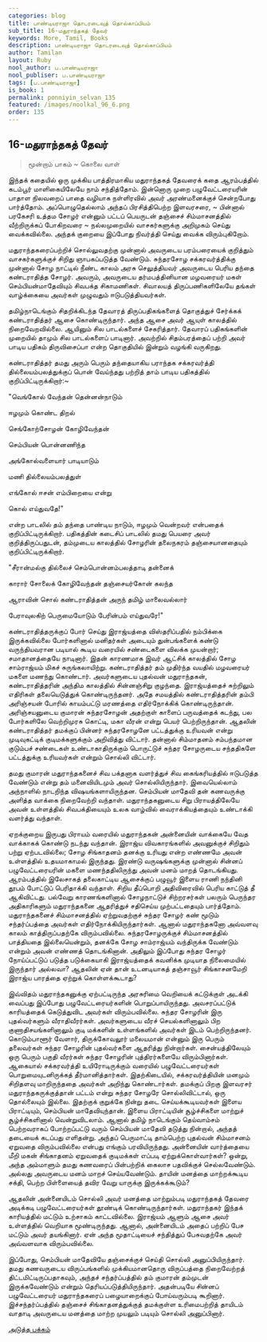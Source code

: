 ```yaml
---
categories: blog
title: பாண்டியராஜா தொடரடைவுத் தொல்காப்பியம்
sub_title: 16-மதுராந்தகத் தேவர்
keywords: More, Tamil, Books
description: பாண்டியராஜா தொடரடைவுத் தொல்காப்பியம்
author: Tamilan
layout: Ruby
nool_author: ப.பாண்டியராஜா
nool_publiser: ப.பாண்டியராஜா
tags: [ப.பாண்டியராஜா]
is_book: 1
permalink: ponniyin_selvan_135
featured: /images/noolkal_96_6.png
order: 135
---
```



## 16-மதுராந்தகத் தேவர்

> மூன்றாம் பாகம் ~ கொலை வாள்

இந்தக் கதையில் ஒரு முக்கிய பாத்திரமாகிய மதுராந்தகத் தேவரைக் கதை ஆரம்பத்தில் கடம்பூர் மாளிகையிலேயே நாம் சந்தித்தோம். இன்னொரு முறை பழுவேட்டரையரின் பாதாள நிலவறைப் பாதை வழியாக நள்ளிரவில் அவர் அரண்மனைக்குச் சென்றபோது பார்த்தோம். அப்பொழுதெல்லாம் அந்தப் பிரசித்திபெற்ற இளவரசரை, ~ பின்னால் பரகேசரி உத்தம சோழர் என்னும் பட்டப் பெயருடன் தஞ்சைச் சிம்மாசனத்தில் வீற்றிருக்கப் போகிறவரை ~ நல்லமுறையில் வாசகர்களுக்கு அறிமுகம் செய்து வைக்கவில்லை. அந்தக் குறையை இப்போது நிவர்த்தி செய்து வைக்க விரும்புகிறோம்.

மதுராந்தகரைப்பற்றிச் சொல்லுவதற்கு முன்னால் அவருடைய பரம்பரையைக் குறித்தும் வாசகர்களுக்குச் சிறிது ஞாபகப்படுத்த வேண்டும். சுந்தரசோழ சக்கரவர்த்திக்கு முன்னால் சோழ நாட்டில் நீண்ட காலம் அரசு செலுத்தியவர் அவருடைய பெரிய தந்தை கண்டராதித்த சோழர். அவரும், அவருடைய தர்மபத்தினியான மழவரையர் மகள் செம்பியன்மாதேவியும் சிவபக்த சிகாமணிகள். சிவாலயத் திருப்பணிகளிலேயே தங்கள் வாழ்க்கையை அவர்கள் முழுவதும் ஈடுபடுத்தியவர்கள்.

தமிழ்நாடெங்கும் சிதறிக்கிடந்த தேவாரத் திருப்பதிகங்களைத் தொகுத்துச் சேர்க்கக் கண்டராதித்தர் ஆசை கொண்டிருந்தார். அந்த ஆசை அவர் ஆயுள் காலத்தில் நிறைவேறவில்லை. ஆயினும் சில பாடல்களைச் சேகரித்தார். தேவாரப் பதிகங்களின் முறையில் தாமும் சில பாடல்களைப் பாடினார். அவற்றில் சிதம்பரத்தைப் பற்றி அவர் பாடிய பதிகம் திருவிசைப்பா என்ற தொகுதியில் இன்றும் வழங்கி வருகிறது.

கண்டராதித்தர் தமது அரும் பெரும் தந்தையாகிய பராந்தக சக்கரவர்த்தி தில்லையம்பலத்துக்குப் பொன் வேய்ந்தது பற்றித் தாம் பாடிய பதிகத்தில் குறிப்பிட்டிருக்கிறார்:~

"வெங்கோல் வேந்தன் தென்னன்நாடும்

ஈழமும் கொண்ட திறல்

செங்கோற்சோழன் கோழிவேந்தன்

செம்பியன் பொன்னணிந்த

அங்கோல்வளையார் பாடியாடும்

மணி தில்லையம்பலத்துள்

எங்கோல் ஈசன் எம்பிறையை என்று

கொல் எய்துவதே!"

என்ற பாடலில் தம் தந்தை பாண்டிய நாடும், ஈழமும் வென்றவர் என்பதைக் குறிப்பிட்டிருக்கிறார். பதிகத்தின் கடைசிப் பாடலில் தமது பெயரை அவர் குறித்திருப்பதுடன், தம்முடைய காலத்தில் சோழரின் தலைநகரம் தஞ்சையானதையும் குறிப்பிட்டிருக்கிறார்.

"சீரான்மல்கு தில்லைச் செம்பொன்னம்பலத்தாடி தன்னைக்

காரார் சோலைக் கோழிவேந்தன் தஞ்சையர்கோன் கலந்த

ஆராவின் சொல் கண்டராதித்தன் அருந் தமிழ் மாலைவல்லார்

பேராவுலகிற் பெருமையோடும் பேரின்பம் எய்துவரே!"

கண்டராதித்தருக்குப் போர் செய்து இராஜ்யத்தை விஸ்தரிப்பதில் நம்பிக்கை இருக்கவில்லை போர்களினால் மனிதர்கள் அடையும் துன்பங்களைக் கண்டு வருந்தியவரான படியால் கூடிய வரையில் சண்டைகளை விலக்க முயன்றார்; சமாதானத்தையே நாடினார். இதன் காரணமாக இவர் ஆட்சிக் காலத்தில் சோழ சாம்ராஜ்யம் மிகச் சுருங்கலாயிற்று. கண்டராதித்தர் தம் முதிர்ந்த வயதில் மழவரையர் மகளை மணந்து கொண்டார். அவர்களுடைய புதல்வன் மதுராந்தகன், கண்டராதித்தரின் அந்திம காலத்தில் சின்னஞ்சிறு குழந்தை. இராஜ்யத்தைச் சுற்றிலும் எதிரிகள் தலையெடுத்துக் கொண்டிருந்தனர். அதே சமயத்தில் கண்டராதித்தரின் தம்பி அரிஞ்சயன் போரில் காயம்பட்டு மரணத்தை எதிர்நோக்கிக் கொண்டிருந்தான். அரிஞ்சயனுடைய குமாரன் சுந்தரசோழன் அதற்குள் காளைப் பருவத்தைக் கடந்து, பல போர்களிலே வெற்றிமுரசு கொட்டி, மகா வீரன் என்று பெயர் பெற்றிருந்தான். ஆதலின் கண்டராதித்தர் தமக்குப் பின்னர் சுந்தரசோழனே பட்டத்துக்கு உரியவன் என்று முடிவுகட்டிக் குடிமக்களுக்கும் அறிவித்து விட்டார். தன்னால் சிம்மாதனம் சம்பந்தமான குடும்பச் சண்டைகள் உண்டாகாதிருக்கும் பொருட்டுச் சுந்தர சோழருடைய சந்ததிகளே பட்டத்துக்கு உரியவர்கள் என்றும் சொல்லி விட்டார்.

தமது குமாரன் மதுராந்தகனைச் சிவ பக்தனாக வளர்த்துச் சிவ கைங்கரியத்தில் ஈடுபடுத்த வேண்டும் என்று தம் மனைவியிடமும் அவர் சொல்லியிருந்தார். இவையெல்லாம் அந்நாளில் நாடறிந்த விஷயங்களாயிருந்தன. செம்பியன் மாதேவி தன் கணவருக்கு அளித்த வாக்கை நிறைவேற்றி வந்தாள். மதுராந்தகனுடைய சிறு பிராயத்திலேயே அவன் உள்ளத்தில் சிவபக்தியையும் உலக வாழ்வில் வைராக்கியத்தையும் உண்டாக்கி வளர்த்து வந்தாள்.

ஏறக்குறைய இருபது பிராயம் வரையில் மதுராந்தகன் அன்னையின் வாக்கையே வேத வாக்காகக் கொண்டு நடந்து வந்தான். இராஜ்ய விவகாரங்களில் அவனுக்குச் சிறிதும் பற்று ஏற்படவில்லை; சோழ சிங்காதனம் தனக்கு உரியது என்ற எண்ணமே அவன் உள்ளத்தில் உதயமாகாமல் இருந்தது. இரண்டு வருஷங்களுக்கு முன்னால் சின்னப் பழுவேட்டரையரின் மகளை மணந்ததிலிருந்து அவன் மனம் மாறத் தொடங்கியது. ஆரம்பத்தில் இலேசாகத் தலைகாட்டிய ஆசைக்குப் பழுவூர் இளைய ராணி நந்தினி தூபம் போட்டுப் பெரிதாக்கி வந்தாள். சிறிய தீப்பொறி அதிவிரைவில் பெரிய காட்டுத் தீ ஆகிவிட்டது. பல்வேறு காரணங்களினால் சோழநாட்டுச் சிற்றரசர்கள் பலரும் பெருந்தர அதிகாரிகளும் மதுராந்தகனை ஆதரித்துச் சதிசெய்ய முற்பட்டதையும் பார்த்தோம். மதுராந்தகனைச் சிம்மாசனத்தில் ஏற்றுவதற்குச் சுந்தர சோழர் கண் மூடும் சந்தர்ப்பத்தை அவர்கள் எதிர்நோக்கியிருந்தார்கள். ஆனால் மதுராந்தகனோ அவ்வளவு காலம் காத்திருப்பதற்கே விரும்பவில்லை. சுந்தரசோழருக்குச் சிம்மாசனத்தில் பாத்தியதை இல்லையென்றும், தனக்கே சோழ சாம்ராஜ்யம் வந்திருக்க வேண்டும் என்றும் அவன் எண்ணத் தொடங்கினான். அதிலும் இப்போது சுந்தர சோழர் நோய்ப்பட்டுப் படுத்த படுக்கையாகி இராஜ்யத்தைக் கவனிக்க முடியாத நிலைமையில் இருந்தார் அல்லவா? ஆதலின் ஏன் தான் உடனடியாகத் தஞ்சாவூர் சிங்காசனமேறி இராஜ்ய பாரத்தை ஏற்றுக் கொள்ளக்கூடாது?

இவ்விதம் மதுராந்தகனுக்கு ஏற்பட்டிருந்த அரசுரிமை வெறியைக் கட்டுக்குள் அடக்கி வைப்பது இப்போது பழுவேட்டரையர்களின் பொறுப்பாயிருந்தது. அவசரப்பட்டுக் காரியத்தைக் கெடுத்துவிட அவர்கள் விரும்பவில்லை. சுந்தர சோழரின் இரு புதல்வர்களும் வீராதிவீரர்கள். அவர்களுடைய வீரச் செயல்களினாலும் பிற குணாதிசயங்களினாலும் குடி மக்களின் உள்ளங்களில் அவர்கள் இடம் பெற்றிருந்தனர். கொடும்பாளூர் வேளார், திருக்கோவலூர் மலையமான் என்னும் இரு பெரும் தலைவர்கள் சுந்தர சோழரின் புதல்வர்களை ஆதரித்து நின்றார்கள். சைன்யத்திலேயும் ஒரு பெரும் பகுதி வீரர்கள் சுந்தர சோழரின் புத்திரர்களையே விரும்பினார்கள். ஆகையால் சக்கரவர்த்தி உயிரோடிருக்கும் வரையில் பழுவேட்டரையர்கள் பொறுமையுடனிருக்கத் தீர்மானித்தார்கள். இதற்கிடையில், சக்கரவர்த்தியின் மனமும் சிறிதளவு மாறிருந்ததை அவர்கள் அறிந்து கொண்டார்கள். தமக்குப் பிறகு இளவரசர் மதுராந்தகருக்குத்தான் பட்டம் என்று சுந்தர சோழரே சொல்லிவிட்டால், ஒரு தொல்லையும் இல்லை. இதற்குக் குறுக்கே நின்று தடை செய்யக்கூடியவர்கள் இளைய பிராட்டியும், செம்பியன் மாதேவியுந்தான். இளைய பிராட்டியின் சூழ்ச்சிகளை மாற்றுச் சூழ்ச்சிகளினால் வென்றுவிடலாம். ஆனால் தமிழ் நாடெங்கும் தெய்வாம்சம் பெற்றவராகப் போற்றப்பட்டு வரும் செம்பியன் மாதேவி தடுத்து நின்றால், அந்தத் தடையைக் கடப்பது எளிதன்று. அந்தப் பெருமாட்டி தாம்பெற்ற புதல்வன் சிம்மாசனம் ஏறுவதை விரும்பவில்லை என்பது எங்கும் பரவியிருந்தது. அன்னையின் வார்த்தையை மீறி மகன் சிங்காதனம் ஏறுவதைக் குடிமக்கள் எப்படி ஏற்றுக்கொள்வார்கள்? ஒன்று, அந்த அம்மாளும் தமது கணவரைப் பின்பற்றிக் கைலாச பதவிக்குச் செல்லவேண்டும். அல்லது அவருடைய மனம் மாறச் செய்யவேண்டும். தாயின் மனத்தை மாற்றக்கூடிய சக்தி, பெற்ற பிள்ளையைத் தவிர வேறு யாருக்கு இருக்கக்கூடும்?

ஆதலின் அன்னையிடம் சொல்லி அவர் மனத்தை மாற்றும்படி மதுராந்தகத் தேவரை அடிக்கடி பழுவேட்டரையர்கள் தூண்டிக் கொண்டிருந்தார்கள். மதுராந்தகர் இந்தக் காரியத்தில் மட்டும் உற்சாகம் காட்டவில்லை. இராஜ்யம் ஆளும் ஆசை அவர் உள்ளத்தில் வெறியாக மூண்டிருந்தது. ஆனால், அன்னையிடம் அதைப் பற்றிப் பேச மட்டும் அவர் தயங்கினார். ஏன் அந்த மூதாட்டியைச் சந்தித்துப் பேசுவதற்கே அவர் அவ்வளவாக விரும்பவில்லை.

இப்போது, செம்பியன் மாதேவியே தஞ்சைக்குச் செய்தி சொல்லி அனுப்பியிருந்தார். தமது கணவருடைய விருப்பங்களில் முக்கியமானதொரு விருப்பத்தை நிறைவேற்றத் திட்டமிட்டிருப்பதாகவும், அந்தச் சந்தர்ப்பத்தில் தம் குமாரன் தம்முடன் இருக்கவேண்டும் என்றும் தெரியப்படுத்தியிருந்தார். அதன்படியே சின்னப் பழுவேட்டரையர் மதுராந்தகரைப் பழையாறைக்குப் போய்வரும்படி கூறினார். இச்சந்தர்ப்பத்தில் தஞ்சைச் சிங்காதனத்துக்குத் தமக்குள்ள உரிமைபற்றித் தாயிடம் வாதாடி அவருடைய மனத்தை மாற்ற முயலும் படியும் சொல்லி அனுப்பினார்.

[அடுத்த பக்கம்](ponniyin_selvan_136)
